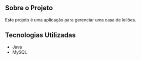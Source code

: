 ## Sobre o Projeto
Este projeto é uma aplicação para gerenciar uma casa de leilões.
## Tecnologias Utilizadas
- Java
- MySQL
